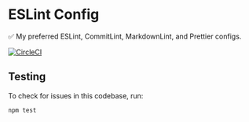# ESLint Config

✅ My preferred ESLint, CommitLint, MarkdownLint, and Prettier configs.

[![CircleCI](https://circleci.com/gh/joncursi/eslint-config.svg?style=shield)](https://circleci.com/gh/joncursi/eslint-config)

## Testing

To check for issues in this codebase, run:

```shell
npm test
```
